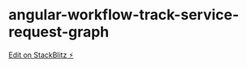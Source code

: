 # angular-workflow-track-service-request-graph

[Edit on StackBlitz ⚡️](https://stackblitz.com/edit/angular-workflow-track-service-request-graph)